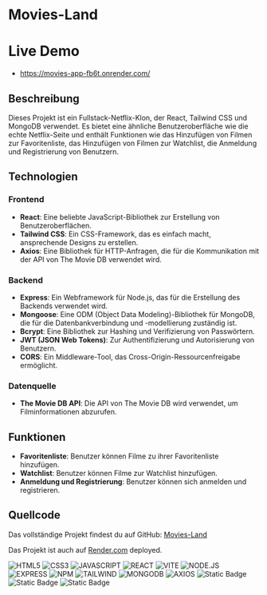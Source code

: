 # Movies-Land
# Live Demo
- https://movies-app-fb6t.onrender.com/
## Beschreibung

Dieses Projekt ist ein Fullstack-Netflix-Klon, der React, Tailwind CSS und MongoDB verwendet. Es bietet eine ähnliche Benutzeroberfläche wie die echte Netflix-Seite und enthält Funktionen wie das Hinzufügen von Filmen zur Favoritenliste, das Hinzufügen von Filmen zur Watchlist, die Anmeldung und Registrierung von Benutzern.

## Technologien

### Frontend

- **React**: Eine beliebte JavaScript-Bibliothek zur Erstellung von Benutzeroberflächen.
- **Tailwind CSS**: Ein CSS-Framework, das es einfach macht, ansprechende Designs zu erstellen.
- **Axios**: Eine Bibliothek für HTTP-Anfragen, die für die Kommunikation mit der API von The Movie DB verwendet wird.

### Backend

- **Express**: Ein Webframework für Node.js, das für die Erstellung des Backends verwendet wird.
- **Mongoose**: Eine ODM (Object Data Modeling)-Bibliothek für MongoDB, die für die Datenbankverbindung und -modellierung zuständig ist.
- **Bcrypt**: Eine Bibliothek zur Hashing und Verifizierung von Passwörtern.
- **JWT (JSON Web Tokens)**: Zur Authentifizierung und Autorisierung von Benutzern.
- **CORS**: Ein Middleware-Tool, das Cross-Origin-Ressourcenfreigabe ermöglicht.

### Datenquelle

- **The Movie DB API**: Die API von The Movie DB wird verwendet, um Filminformationen abzurufen.

## Funktionen

- **Favoritenliste**: Benutzer können Filme zu ihrer Favoritenliste hinzufügen.
- **Watchlist**: Benutzer können Filme zur Watchlist hinzufügen.
- **Anmeldung und Registrierung**: Benutzer können sich anmelden und registrieren.

## Quellcode

Das vollständige Projekt findest du auf GitHub:
[Movies-Land](https://github.com/omaryossef/Movies-app?tab=readme-ov-file)

Das Projekt ist auch auf [Render.com](https://movies-app-fb6t.onrender.com) deployed.

![HTML5](https://img.shields.io/badge/html5-%23E34F26.svg?style=for-the-badge&logo=html5&logoColor=white)
![CSS3](https://img.shields.io/badge/css3-%231572B6?style=for-the-badge&logo=css3)
![JAVASCRIPT](https://img.shields.io/badge/javascript-%23F7DF1E?style=for-the-badge&logo=javascript&logoColor=%23000000)
![REACT](https://img.shields.io/badge/react-%2361DAFB?style=for-the-badge&logo=react&logoColor=%23000000)
![VITE](https://img.shields.io/badge/vite-%23646CFF?style=for-the-badge&logo=vite&logoColor=%23ffffff)
![NODE.JS](https://img.shields.io/badge/node.js-%23339933?style=for-the-badge&logo=nodedotjs&logoColor=%23ffffff)
![EXPRESS](https://img.shields.io/badge/express-%23000000?style=for-the-badge&logo=express&logoColor=%23ffffff)
![NPM](https://img.shields.io/badge/npm-%23CB3837?style=for-the-badge&logo=npm&logoColor=%23ffffff)
![TAILWIND](https://img.shields.io/badge/tailwindcss-%2306B6D4?style=for-the-badge&logo=tailwindcss&logoColor=%23ffffff)
![MONGODB](https://img.shields.io/badge/MongoDB-%234ea94b.svg?style=for-the-badge&logo=mongodb&logoColor=white)
![AXIOS](https://img.shields.io/badge/axios-%235A29E4?style=for-the-badge&logo=axios&logoColor=%23ffffff)
![Static Badge](https://img.shields.io/badge/JSONWebTokens-%23000000?style=for-the-badge&logo=jsonwebtokens)
![Static Badge](https://img.shields.io/badge/themoviedb-%2301B4E4?style=for-the-badge&logo=themoviedatabase&logoColor=%23fff)
![Static Badge](https://img.shields.io/badge/github-%23181717?style=for-the-badge&logo=github&logoColor=%23fff)
